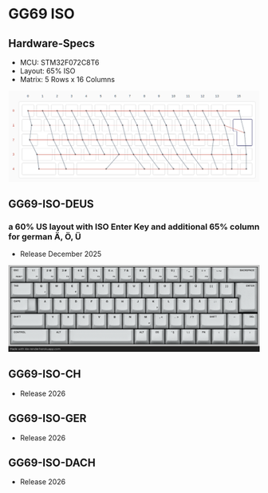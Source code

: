 
# GG69 ISO

## Hardware-Specs
* MCU: STM32F072C8T6
* Layout: 65% ISO
* Matrix: 5 Rows x 16 Columns

![GG69 ISO MATRIX](images/GG69_matrix.png)

## GG69-ISO-DEUS
### a 60% US layout with ISO Enter Key and additional 65% column for german Ä, Ö, Ü
* Release December 2025

![DEUS LAYOUT](images/gg69_deus_keymaping.png)

## GG69-ISO-CH
* Release 2026
 
## GG69-ISO-GER
* Release 2026

## GG69-ISO-DACH
* Release 2026
